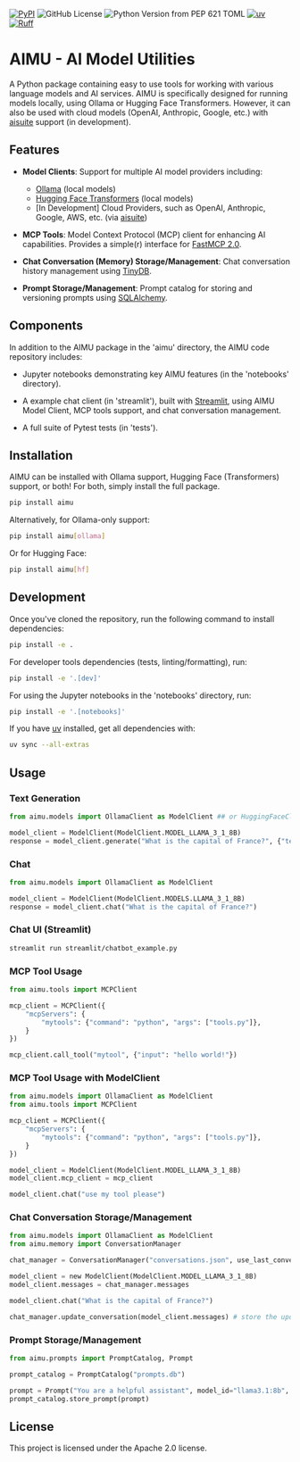 [![PyPI](https://img.shields.io/pypi/v/aimu)](https://pypi.org/project/aimu/) ![GitHub License](https://img.shields.io/github/license/saxman/genscai) ![Python Version from PEP 621 TOML](https://img.shields.io/python/required-version-toml?tomlFilePath=https%3A%2F%2Fraw.githubusercontent.com%2Fsaxman%2Faimu%2Frefs%2Fheads%2Fmain%2Fpyproject.toml) [![uv](https://img.shields.io/endpoint?url=https://raw.githubusercontent.com/astral-sh/uv/main/assets/badge/v0.json)](https://github.com/astral-sh/uv) [![Ruff](https://img.shields.io/endpoint?url=https://raw.githubusercontent.com/astral-sh/ruff/main/assets/badge/v2.json)](https://github.com/astral-sh/ruff)

# AIMU - AI Model Utilities

A Python package containing easy to use tools for working with various language models and AI services. AIMU is specifically designed for running models locally, using Ollama or Hugging Face Transformers. However, it can also be used with cloud models (OpenAI, Anthropic, Google, etc.) with [aisuite](https://github.com/andrewyng/aisuite) support (in development).

## Features

-   **Model Clients**: Support for multiple AI model providers including:

    -   [Ollama](https://ollama.com/) (local models)
    -   [Hugging Face Transformers](https://huggingface.co/docs/transformers) (local models)
    -   \[In Development\] Cloud Providers, such as OpenAI, Anthropic, Google, AWS, etc. (via [aisuite](https://github.com/andrewyng/aisuite))

-   **MCP Tools**: Model Context Protocol (MCP) client for enhancing AI capabilities. Provides a simple(r) interface for [FastMCP 2.0](https://gofastmcp.com).

-   **Chat Conversation (Memory) Storage/Management**: Chat conversation history management using [TinyDB](https://tinydb.readthedocs.io).

-   **Prompt Storage/Management**: Prompt catalog for storing and versioning prompts using [SQLAlchemy](https://www.sqlalchemy.org/).

## Components

In addition to the AIMU package in the 'aimu' directory, the AIMU code repository includes:

-   Jupyter notebooks demonstrating key AIMU features (in the 'notebooks' directory).

-   A example chat client (in 'streamlit'), built with [Streamlit](https://streamlit.io/), using AIMU Model Client, MCP tools support, and chat conversation management.

-   A full suite of Pytest tests (in 'tests').

## Installation

AIMU can be installed with Ollama support, Hugging Face (Transformers) support, or both! For both, simply install the full package.

``` bash
pip install aimu
```

Alternatively, for Ollama-only support:

``` bash
pip install aimu[ollama]
```

Or for Hugging Face:

``` bash
pip install aimu[hf]
```

## Development

Once you've cloned the repository, run the following command to install dependencies:

``` bash
pip install -e .
```

For developer tools dependencies (tests, linting/formatting), run:

``` bash
pip install -e '.[dev]'
```

For using the Jupyter notebooks in the 'notebooks' directory, run:

``` bash
pip install -e '.[notebooks]'
```

If you have [uv](https://docs.astral.sh/uv/) installed, get all dependencies with:

``` bash
uv sync --all-extras
```

## Usage

### Text Generation

``` python
from aimu.models import OllamaClient as ModelClient ## or HuggingFaceClient

model_client = ModelClient(ModelClient.MODEL_LLAMA_3_1_8B)
response = model_client.generate("What is the capital of France?", {"temperature": 0.7})
```

### Chat

``` python
from aimu.models import OllamaClient as ModelClient

model_client = ModelClient(ModelClient.MODELS.LLAMA_3_1_8B)
response = model_client.chat("What is the capital of France?")
```

### Chat UI (Streamlit)

``` bash
streamlit run streamlit/chatbot_example.py
```

### MCP Tool Usage

``` python
from aimu.tools import MCPClient

mcp_client = MCPClient({
    "mcpServers": {
        "mytools": {"command": "python", "args": ["tools.py"]},
    }
})

mcp_client.call_tool("mytool", {"input": "hello world!"})
```

### MCP Tool Usage with ModelClient

``` python
from aimu.models import OllamaClient as ModelClient
from aimu.tools import MCPClient

mcp_client = MCPClient({
    "mcpServers": {
        "mytools": {"command": "python", "args": ["tools.py"]},
    }
})

model_client = ModelClient(ModelClient.MODEL_LLAMA_3_1_8B)
model_client.mcp_client = mcp_client

model_client.chat("use my tool please")
```

### Chat Conversation Storage/Management

``` python
from aimu.models import OllamaClient as ModelClient
from aimu.memory import ConversationManager

chat_manager = ConversationManager("conversations.json", use_last_conversation=True) # loads the last saved convesation

model_client = new ModelClient(ModelClient.MODEL_LLAMA_3_1_8B)
model_client.messages = chat_manager.messages

model_client.chat("What is the capital of France?")

chat_manager.update_conversation(model_client.messages) # store the updated conversation
```

### Prompt Storage/Management

``` python
from aimu.prompts import PromptCatalog, Prompt

prompt_catalog = PromptCatalog("prompts.db")

prompt = Prompt("You are a helpful assistant", model_id="llama3.1:8b", version=1)
prompt_catalog.store_prompt(prompt)
```

## License

This project is licensed under the Apache 2.0 license.
